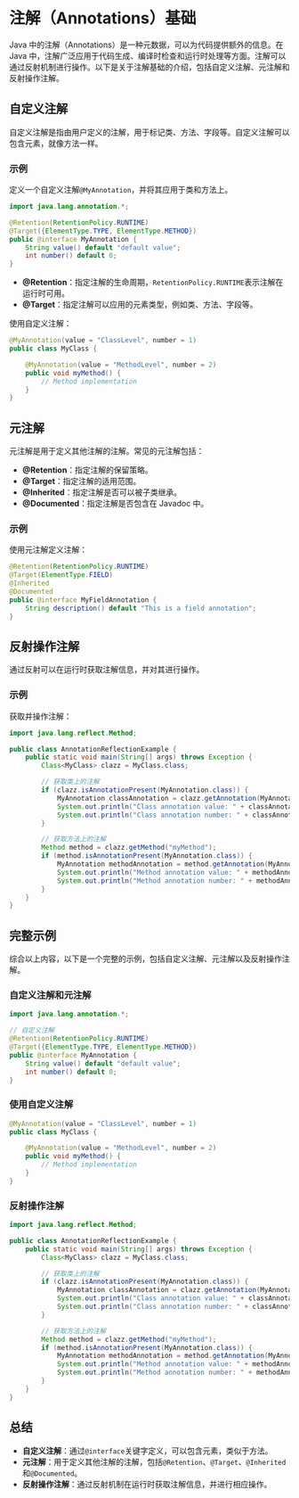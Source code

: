 # 注解（Annotations）基础

Java 中的注解（Annotations）是一种元数据，可以为代码提供额外的信息。在 Java 中，注解广泛应用于代码生成、编译时检查和运行时处理等方面。注解可以通过反射机制进行操作。以下是关于注解基础的介绍，包括自定义注解、元注解和反射操作注解。

## 自定义注解

自定义注解是指由用户定义的注解，用于标记类、方法、字段等。自定义注解可以包含元素，就像方法一样。

### 示例

定义一个自定义注解`@MyAnnotation`，并将其应用于类和方法上。

```java
import java.lang.annotation.*;

@Retention(RetentionPolicy.RUNTIME)
@Target({ElementType.TYPE, ElementType.METHOD})
public @interface MyAnnotation {
    String value() default "default value";
    int number() default 0;
}
```

- **@Retention**：指定注解的生命周期，`RetentionPolicy.RUNTIME`表示注解在运行时可用。
- **@Target**：指定注解可以应用的元素类型，例如类、方法、字段等。

使用自定义注解：

```java
@MyAnnotation(value = "ClassLevel", number = 1)
public class MyClass {

    @MyAnnotation(value = "MethodLevel", number = 2)
    public void myMethod() {
        // Method implementation
    }
}
```

## 元注解

元注解是用于定义其他注解的注解。常见的元注解包括：

- **@Retention**：指定注解的保留策略。
- **@Target**：指定注解的适用范围。
- **@Inherited**：指定注解是否可以被子类继承。
- **@Documented**：指定注解是否包含在 Javadoc 中。

### 示例

使用元注解定义注解：

```java
@Retention(RetentionPolicy.RUNTIME)
@Target(ElementType.FIELD)
@Inherited
@Documented
public @interface MyFieldAnnotation {
    String description() default "This is a field annotation";
}
```

## 反射操作注解

通过反射可以在运行时获取注解信息，并对其进行操作。

### 示例

获取并操作注解：

```java
import java.lang.reflect.Method;

public class AnnotationReflectionExample {
    public static void main(String[] args) throws Exception {
        Class<MyClass> clazz = MyClass.class;

        // 获取类上的注解
        if (clazz.isAnnotationPresent(MyAnnotation.class)) {
            MyAnnotation classAnnotation = clazz.getAnnotation(MyAnnotation.class);
            System.out.println("Class annotation value: " + classAnnotation.value());
            System.out.println("Class annotation number: " + classAnnotation.number());
        }

        // 获取方法上的注解
        Method method = clazz.getMethod("myMethod");
        if (method.isAnnotationPresent(MyAnnotation.class)) {
            MyAnnotation methodAnnotation = method.getAnnotation(MyAnnotation.class);
            System.out.println("Method annotation value: " + methodAnnotation.value());
            System.out.println("Method annotation number: " + methodAnnotation.number());
        }
    }
}
```

## 完整示例

综合以上内容，以下是一个完整的示例，包括自定义注解、元注解以及反射操作注解。

### 自定义注解和元注解

```java
import java.lang.annotation.*;

// 自定义注解
@Retention(RetentionPolicy.RUNTIME)
@Target({ElementType.TYPE, ElementType.METHOD})
public @interface MyAnnotation {
    String value() default "default value";
    int number() default 0;
}
```

### 使用自定义注解

```java
@MyAnnotation(value = "ClassLevel", number = 1)
public class MyClass {

    @MyAnnotation(value = "MethodLevel", number = 2)
    public void myMethod() {
        // Method implementation
    }
}
```

### 反射操作注解

```java
import java.lang.reflect.Method;

public class AnnotationReflectionExample {
    public static void main(String[] args) throws Exception {
        Class<MyClass> clazz = MyClass.class;

        // 获取类上的注解
        if (clazz.isAnnotationPresent(MyAnnotation.class)) {
            MyAnnotation classAnnotation = clazz.getAnnotation(MyAnnotation.class);
            System.out.println("Class annotation value: " + classAnnotation.value());
            System.out.println("Class annotation number: " + classAnnotation.number());
        }

        // 获取方法上的注解
        Method method = clazz.getMethod("myMethod");
        if (method.isAnnotationPresent(MyAnnotation.class)) {
            MyAnnotation methodAnnotation = method.getAnnotation(MyAnnotation.class);
            System.out.println("Method annotation value: " + methodAnnotation.value());
            System.out.println("Method annotation number: " + methodAnnotation.number());
        }
    }
}
```

## 总结

- **自定义注解**：通过`@interface`关键字定义，可以包含元素，类似于方法。
- **元注解**：用于定义其他注解的注解，包括`@Retention`、`@Target`、`@Inherited`和`@Documented`。
- **反射操作注解**：通过反射机制在运行时获取注解信息，并进行相应操作。
